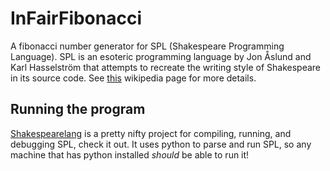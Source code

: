 # InFairFibonacci
A fibonacci number generator for SPL (Shakespeare Programming Language). SPL is 
an esoteric programming language by Jon Åslund and Karl Hasselström that attempts to 
recreate the writing style of Shakespeare in its source code. See 
[this](https://en.wikipedia.org/wiki/Shakespeare_Programming_Language) wikipedia page for more details.

## Running the program
[Shakespearelang](https://github.com/zmbc/shakespearelang) is a pretty nifty project for compiling, running, 
and debugging SPL, check it out. It uses python to parse and run SPL, so any machine that has python installed 
*should* be able to run it!
